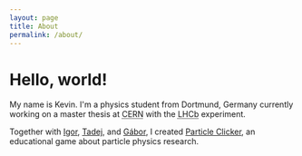 ```yaml
---
layout: page
title: About
permalink: /about/
---
```

# Hello, world!

My name is Kevin. I'm a physics student from Dortmund, Germany currently working on a master thesis at <abbr title="European Organization for Nuclear Research">CERN</abbr> with the <abbr title="Large Hadron Collider Beauty">LHCb</abbr> experiment.

Together with [Igor](http://babushk.in), [Tadej](http://tano.si), and [Gábor](https://github.com/gbiro), I created [Particle Clicker](http://particle-clicker.web.cern.ch), an educational game about particle physics research.
